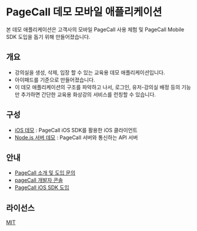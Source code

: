 # PageCall 데모 모바일 애플리케이션

본 데모 애플리케이션은 고객사의 모바일 PageCall 사용 체험 및 PageCall Mobile SDK 도입을 돕기 위해 만들어졌습니다.

## 개요

- 강의실을 생성, 삭제, 입장 할 수 있는 교육용 데모 애플리케이션입니다.
- 아이패드를 기준으로 만들어졌습니다.
- 이 데모 애플리케이션의 구조를 파악하고 나서, 로그인, 유저-강의실 배정 등의 기능만 추가하면 간단한 교육용 화상강의 서비스를 런칭할 수 있습니다.
 
## 구성

- [iOS 데모](./ios) : PageCall iOS SDK를 활용한 iOS 클라이언트
- [Node.js 서버 데모](./server) : PageCall 서버와 통신하는 API 서버

## 안내

- [PageCall 소개 및 도입 문의](https://pagecall.net/)
- [pageCall 개발자 콘솔](https://console.pagecall.net/)
- [PageCall iOS SDK 도입](https://github.com/pplink/pagecall-ios-example)

## 라이선스
[MIT](./LICENSE)
